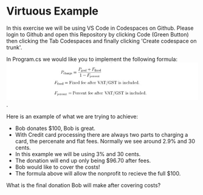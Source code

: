 # Virtuous Example

In this exercise we will be using VS Code in Codespaces on Github. Please login to Github and open this Repository by clicking Code (Green Button) then clicking the Tab Codespaces and finally clicking 'Create codespace on trunk'.

In Program.cs we would like you to implement the following formula: ![Cover costs function](https://github.com/brainded/VirtuousExample/blob/trunk/resources/StripeCostsFormula.jpeg).

Here is an example of what we are trying to achieve:

- Bob donates $100, Bob is great.
- With Credit card processing there are always two parts to charging a card, the percenate and flat fees. Normally we see around 2.9% and 30 cents.
- In this example we will be using 3% and 30 cents.
- The donation will end up only being $96.70 after fees.
- Bob would like to cover the costs!
- The formula above will allow the nonprofit to recieve the full $100.

What is the final donation Bob will make after covering costs?

